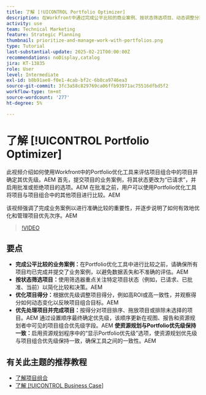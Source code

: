 ```yaml
---
title: 了解 [!UICONTROL Portfolio Optimizer]
description: 在Workfront中通过完成公平比较的商业案例、按状态筛选项目、动态调整分数、有效地排列项目优先顺序以及根据项目组合目标调整资源规划来优化项目管理。
activity: use
team: Technical Marketing
feature: Strategic Planning
thumbnail: prioritize-and-manage-work-with-portfolios.png
type: Tutorial
last-substantial-update: 2025-02-21T00:00:00Z
recommendations: noDisplay,catalog
jira: KT-13835
role: User
level: Intermediate
exl-id: b8b91ae8-f0e1-4cab-bf2c-6b8ca9746ea3
source-git-commit: 3fc3a58c829769ca06ffb93971ac75516dfbd5f2
workflow-type: tm+mt
source-wordcount: '277'
ht-degree: 5%

---
```


# 了解 [!UICONTROL Portfolio Optimizer]

此视频介绍如何使用Workfront中的Portfolio优化工具来评估项目组合中的项目并确定其优先级。&#x200B;AEM 首先，提交项目的业务案例，将其状态更改为“已请求”，并启用批准或拒绝项目的选项。&#x200B;AEM 在批准之前，用户可以使用Portfolio优化工具将项目与项目组合中的其他项目进行比较。&#x200B;AEM

该视频强调了完成业务案例以进行准确比较的重要性，并逐步说明了如何有效地优化和管理项目优先次序。&#x200B;AEM

>[!VIDEO](https://video.tv.adobe.com/v/3446275/?quality=12&learn=on&enablevpops)

## 要点

* **完成公平比较的业务案例：**&#x200B;在Portfolio优化工具中进行比较之前，请确保所有项目均已完成并提交了业务案例，以避免数据丢失和不准确的评估。&#x200B;AEM
* **按状态筛选项目：**&#x200B;使用筛选器重点关注特定项目状态（例如，已请求、已批准、当前）以简化比较和决策。&#x200B;AEM
* **优化项目得分：**&#x200B;根据优先级调整项目得分，例如高ROI或高一致性，并观察得分如何动态变化以反映项目组合目标。&#x200B;AEM
* **优先处理项目并完成项目：**&#x200B;按得分对项目排序、拖放项目或排除未选择的项目。&#x200B;AEM 通过设置顺序最终确定优先级，该顺序更新在视图、报告和资源规划者中可见的项目组合优先级字段。&#x200B;AEM **使资源规划与Portfolio优先级保持一致：**&#x200B;启用资源规划程序中的“显示Portfolio优先级”选项，使资源规划优先级与项目组合优先级保持一致，确保工具之间的一致性。&#x200B;AEM


## 有关此主题的推荐教程

* [了解项目组合](/help/portfolios-and-programs/overview-of-adobe-workfront-portfolios.md)
* [了解 [!UICONTROL Business Case]](/help/portfolios-and-programs/introduction-to-the-business-case.md)
